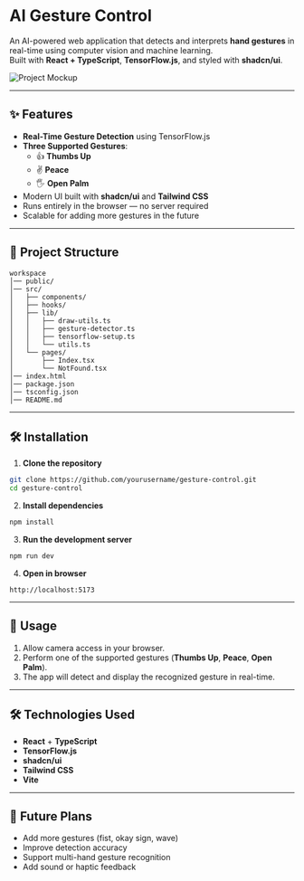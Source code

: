 # AI Gesture Control

An AI-powered web application that detects and interprets **hand gestures** in real-time using computer vision and machine learning.  
Built with **React + TypeScript**, **TensorFlow.js**, and styled with **shadcn/ui**.

![Project Mockup](https://i.postimg.cc/DZPSRJ3M/Chat-GPT-Image-Aug-10-2025-04-26-32-AM.png)

---

## ✨ Features
- **Real-Time Gesture Detection** using TensorFlow.js
- **Three Supported Gestures**:
  - 👍 **Thumbs Up**
  - ✌️ **Peace**
  - 🖐 **Open Palm**
- Modern UI built with **shadcn/ui** and **Tailwind CSS**
- Runs entirely in the browser — no server required
- Scalable for adding more gestures in the future

---

## 📂 Project Structure

```
workspace
│── public/
│── src/
│   ├── components/
│   ├── hooks/
│   ├── lib/
│   │   ├── draw-utils.ts
│   │   ├── gesture-detector.ts
│   │   ├── tensorflow-setup.ts
│   │   └── utils.ts
│   └── pages/
│       ├── Index.tsx
│       └── NotFound.tsx
│── index.html
│── package.json
│── tsconfig.json
│── README.md
```

---

## 🛠 Installation

1. **Clone the repository**
```bash
git clone https://github.com/yourusername/gesture-control.git
cd gesture-control
```

2. **Install dependencies**
```bash
npm install
```

3. **Run the development server**
```bash
npm run dev
```

4. **Open in browser**
```
http://localhost:5173
```

---

## 🚀 Usage

1. Allow camera access in your browser.  
2. Perform one of the supported gestures (**Thumbs Up**, **Peace**, **Open Palm**).  
3. The app will detect and display the recognized gesture in real-time.  

---

## 🛠 Technologies Used

- **React** + **TypeScript**
- **TensorFlow.js**
- **shadcn/ui**
- **Tailwind CSS**
- **Vite**

---

## 📌 Future Plans
- Add more gestures (fist, okay sign, wave)
- Improve detection accuracy
- Support multi-hand gesture recognition
- Add sound or haptic feedback
